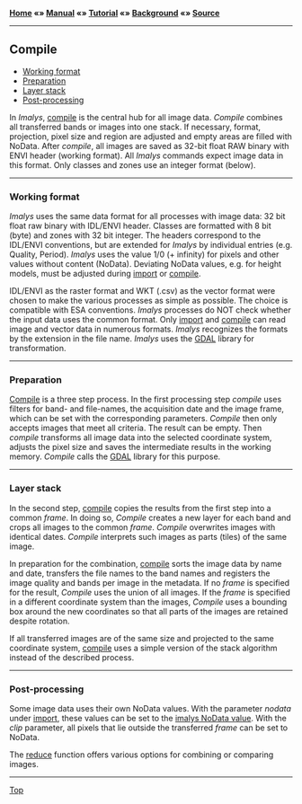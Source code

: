 **[Home](../README.md) «» [Manual](../manual/README.md) «» [Tutorial](../tutorial/README.md) «» [Background](../background/README.md) «» [Source](../source)**

------

## Compile

- [Working format](B_Compile.md#Working-format)
- [Preparation](B_Compile.md#Preparation)
- [Layer stack](B_Compile.md#Layer-stack)
- [Post-processing](B_Compile.md#Post-processing)

In *Imalys*, [compile](../manual/4_Compile.md) is the central hub for all image data. *Compile* combines all transferred bands or images into one stack. If necessary, format, projection, pixel size and region are adjusted and empty areas are filled with NoData. After *compile*, all images are saved as 32-bit float RAW binary with ENVI header (working format). All *Imalys* commands expect image data in this format. Only classes and zones use an integer format (below).

------

### Working format

*Imalys* uses the same data format for all processes with image data: 32 bit float raw binary with IDL/ENVI header. Classes are formatted with 8 bit (byte) and zones with 32 bit integer. The headers correspond to the IDL/ENVI conventions, but are extended for *Imalys* by individual entries (e.g. Quality, Period). *Imalys* uses the value 1/0 (+ infinity) for pixels and other values without content (NoData). Deviating NoData values, e.g. for height models, must be adjusted during [import](../manual/3_Import.md) or [compile](../manual/4_Compile.md).

IDL/ENVI as the raster format and WKT (.csv) as the vector format were chosen to make the various processes as simple as possible. The choice is compatible with ESA conventions. *Imalys* processes do NOT check whether the input data uses the common format. Only [import]((../manual/3_Import.md)) and [compile](../manual/4_Compile.md) can read image and vector data in numerous formats. *Imalys* recognizes the formats by the extension in the file name. *Imalys* uses the [GDAL](https://github.com/OSGeo/GDAL) library for transformation.

------

### Preparation

[Compile](../manual/4_Compile.md) is a three step process. In the first processing step *compile* uses filters for band- and file-names, the acquisition date and the image frame, which can be set with the corresponding parameters. *Compile* then only accepts images that meet all criteria. The result can be empty. Then *compile* transforms all image data into the selected coordinate system, adjusts the pixel size and saves the intermediate results in the working memory. *Compile* calls the [GDAL](https://github.com/OSGeo/GDAL) library for this purpose.

------

### Layer stack

In the second step, [compile](../manual/4_Compile.md) copies the results from the first step into a common *frame*. In doing so, *Compile* creates a new layer for each band and crops all images to the common *frame*. *Compile* overwrites images with identical dates. *Compile* interprets such images as parts (tiles) of the same image.

In preparation for the combination, [compile](../manual/4_Compile.md) sorts the image data by name and date, transfers the file names to the band names and registers the image quality and bands per image in the metadata. If no *frame* is specified for the result, *Compile* uses the union of all images. If the *frame* is specified in a different coordinate system than the images, *Compile* uses a bounding box around the new coordinates so that all parts of the images are retained despite rotation.

If all transferred images are of the same size and projected to the same coordinate system, [compile](../manual/4_Compile.md) uses a simple version of the stack algorithm instead of the described process. 

------

### Post-processing

Some image data uses their own NoData values. With the parameter *nodata* under [import](../manual/3_Import.md), these values can be set to the [imalys NoData value](B_Compile.md#Working-format). With the *clip* parameter, all pixels that lie outside the transferred *frame* can be set to NoData.

The [reduce](../manual/5_Reduce.md) function offers various options for combining or comparing images.

---

[Top](B_Compile.md#Compile)